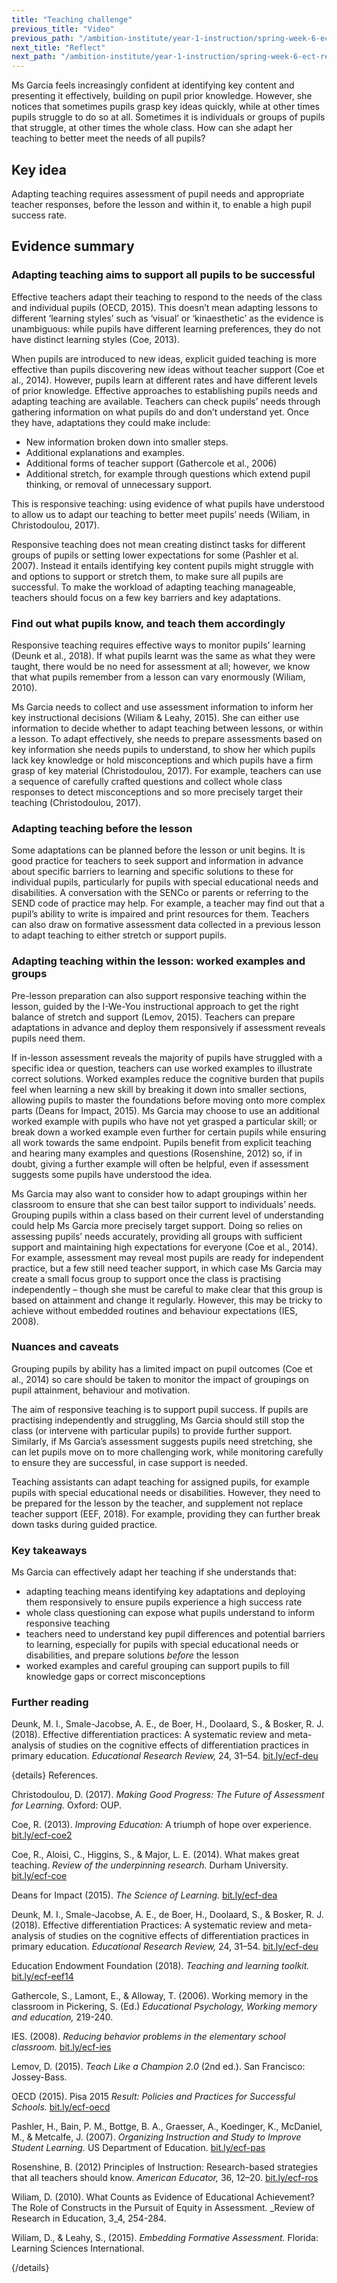 ```yaml
---
title: "Teaching challenge"
previous_title: "Video"
previous_path: "/ambition-institute/year-1-instruction/spring-week-6-ect-video"
next_title: "Reflect"
next_path: "/ambition-institute/year-1-instruction/spring-week-6-ect-reflect"
---
```



Ms Garcia feels increasingly confident at identifying key content and presenting it effectively, building on pupil prior knowledge. However, she notices that sometimes pupils grasp key ideas quickly, while at other times pupils struggle to do so at all. Sometimes it is individuals or groups of pupils that struggle, at other times the whole class. How can she adapt her teaching to better meet the needs of all pupils?

## Key idea

Adapting teaching requires assessment of pupil needs and appropriate teacher responses, before the lesson and within it, to enable a high pupil success rate.

## Evidence summary

### Adapting teaching aims to support all pupils to be successful

Effective teachers adapt their teaching to respond to the needs of the class and individual pupils (OECD, 2015). This doesn’t mean adapting lessons to different ‘learning styles’ such as ‘visual’ or ‘kinaesthetic’ as the evidence is unambiguous: while pupils have different learning preferences, they do not have distinct learning styles (Coe, 2013).

When pupils are introduced to new ideas, explicit guided teaching is more effective than pupils discovering new ideas without teacher support (Coe et al., 2014). However, pupils learn at different rates and have different levels of prior knowledge. Effective approaches to establishing pupils needs and adapting teaching are available. Teachers can check pupils’ needs through gathering information on what pupils do and don’t understand yet. Once they have, adaptations they could make include:

- New information broken down into smaller steps.
- Additional explanations and examples.
- Additional forms of teacher support (Gathercole et al., 2006)
- Additional stretch, for example through questions which extend pupil thinking, or removal of unnecessary support.

This is responsive teaching: using evidence of what pupils have understood to allow us to adapt our teaching to better meet pupils’ needs (Wiliam, in Christodoulou, 2017).

Responsive teaching does not mean creating distinct tasks for different groups of pupils or setting lower expectations for some (Pashler et al. 2007). Instead it entails identifying key content pupils might struggle with and options to support or stretch them, to make sure all pupils are successful. To make the workload of adapting teaching manageable, teachers should focus on a few key barriers and key adaptations.

### Find out what pupils know, and teach them accordingly

Responsive teaching requires effective ways to monitor pupils’ learning (Deunk et al., 2018). If what pupils learnt was the same as what they were taught, there would be no need for assessment at all; however, we know that what pupils remember from a lesson can vary enormously (Wiliam, 2010).

Ms Garcia needs to collect and use assessment information to inform her key instructional decisions (Wiliam & Leahy, 2015). She can either use information to decide whether to adapt teaching between lessons, or within a lesson. To adapt effectively, she needs to prepare assessments based on key information she needs pupils to understand, to show her which pupils lack key knowledge or hold misconceptions and which pupils have a firm grasp of key material (Christodoulou, 2017). For example, teachers can use a sequence of carefully crafted questions and collect whole class responses to detect misconceptions and so more precisely target their teaching (Christodoulou, 2017).

### Adapting teaching before the lesson

Some adaptations can be planned before the lesson or unit begins. It is good practice for teachers to seek support and information in advance about specific barriers to learning and specific solutions to these for individual pupils, particularly for pupils with special educational needs and disabilities. A conversation with the SENCo or parents or referring to the SEND code of practice may help. For example, a teacher may find out that a pupil’s ability to write is impaired and print resources for them. Teachers can also draw on formative assessment data collected in a previous lesson to adapt teaching to either stretch or support pupils.

### Adapting teaching within the lesson: worked examples and groups

Pre-lesson preparation can also support responsive teaching within the lesson, guided by the I-We-You instructional approach to get the right balance of stretch and support (Lemov, 2015). Teachers can prepare adaptations in advance and deploy them responsively if assessment reveals pupils need them.

If in-lesson assessment reveals the majority of pupils have struggled with a specific idea or question, teachers can use worked examples to illustrate correct solutions. Worked examples reduce the cognitive burden that pupils feel when learning a new skill by breaking it down into smaller sections, allowing pupils to master the foundations before moving onto more complex parts (Deans for Impact, 2015). Ms Garcia may choose to use an additional worked example with pupils who have not yet grasped a particular skill; or break down a worked example even further for certain pupils while ensuring all work towards the same endpoint. Pupils benefit from explicit teaching and hearing many examples and questions (Rosenshine, 2012) so, if in doubt, giving a further example will often be helpful, even if assessment suggests some pupils have understood the idea.

Ms Garcia may also want to consider how to adapt groupings within her classroom to ensure that she can best tailor support to individuals’ needs. Grouping pupils within a class based on their current level of understanding could help Ms Garcia more precisely target support. Doing so relies on assessing pupils’ needs accurately, providing all groups with sufficient support and maintaining high expectations for everyone (Coe et al., 2014). For example, assessment may reveal most pupils are ready for independent practice, but a few still need teacher support, in which case Ms Garcia may create a small focus group to support once the class is practising independently – though she must be careful to make clear that this group is based on attainment and change it regularly. However, this may be tricky to achieve without embedded routines and behaviour expectations (IES, 2008).

### Nuances and caveats

Grouping pupils by ability has a limited impact on pupil outcomes (Coe et al., 2014) so care should be taken to monitor the impact of groupings on pupil attainment, behaviour and motivation.

The aim of responsive teaching is to support pupil success. If pupils are practising independently and struggling, Ms Garcia should still stop the class (or intervene with particular pupils) to provide further support. Similarly, if Ms Garcia’s assessment suggests pupils need stretching, she can let pupils move on to more challenging work, while monitoring carefully to ensure they are successful, in case support is needed.

Teaching assistants can adapt teaching for assigned pupils, for example pupils with special educational needs or disabilities. However, they need to be prepared for the lesson by the teacher, and supplement not replace teacher support (EEF, 2018). For example, providing they can further break down tasks during guided practice.



### Key takeaways
Ms Garcia can effectively adapt her teaching if she understands that:
- adapting teaching means identifying key adaptations and deploying them responsively to ensure pupils experience a high success rate 
- whole class questioning can expose what pupils understand to inform responsive teaching 
- teachers need to understand key pupil differences and potential barriers to learning, especially for pupils with special educational needs or disabilities, and prepare solutions _before_ the lesson 
- worked examples and careful grouping can support pupils to fill knowledge gaps or correct misconceptions


### Further reading

Deunk, M. I., Smale-Jacobse, A. E., de Boer, H., Doolaard, S., & Bosker, R. J. (2018). Effective differentiation practices: A systematic review and meta-analysis of studies on the cognitive effects of differentiation practices in primary education. _Educational Research Review,_ 24, 31–54. [bit.ly/ecf-deu](http://bit.ly/ecf-deu.)

{details}
References.


Christodoulou, D. (2017). _Making Good Progress: The Future of Assessment for Learning._ Oxford: OUP.

Coe, R. (2013). _Improving Education:_ A triumph of hope over experience. <a href="http://bit.ly/ecf-coe2" target="_blank" rel="noopener">bit.ly/ecf-coe2</a>

Coe, R., Aloisi, C., Higgins, S., &amp; Major, L. E. (2014). What makes great teaching. _Review of the underpinning research._ Durham University. <a href="http://bit.ly/ecf-coe" target="_blank" rel="noopener">bit.ly/ecf-coe</a>

Deans for Impact (2015). _The Science of Learning._ <a href="http://bit.ly/ecf-dea" target="_blank" rel="noopener">bit.ly/ecf-dea</a>

Deunk, M. I., Smale-Jacobse, A. E., de Boer, H., Doolaard, S., &amp; Bosker, R. J. (2018). Effective differentiation Practices: A systematic review and meta-analysis of studies on the cognitive effects of differentiation practices in primary education. _Educational Research Review,_ 24, 31–54. <a href="http://bit.ly/ecf-deu" target="_blank" rel="noopener">bit.ly/ecf-deu</a>

Education Endowment Foundation (2018). _Teaching and learning toolkit._ <a href="http://bit.ly/ecf-eef14" target="_blank" rel="noopener">bit.ly/ecf-eef14</a>

Gathercole, S., Lamont, E., &amp; Alloway, T. (2006). Working memory in the classroom in Pickering, S. (Ed.) _Educational Psychology, Working memory and education,_ 219-240.

IES. (2008). _Reducing behavior problems in the elementary school classroom._ <a href="http://bit.ly/ecf-ies" target="_blank" rel="noopener">bit.ly/ecf-ies</a>

Lemov, D. (2015). _Teach Like a Champion 2.0_ (2nd ed.). San Francisco: Jossey-Bass.

OECD (2015). Pisa 2015 _Result: Policies and Practices for Successful Schools._ <a href="http://bit.ly/ecf-oecd" target="_blank" rel="noopener">bit.ly/ecf-oecd</a>

Pashler, H., Bain, P. M., Bottge, B. A., Graesser, A., Koedinger, K., McDaniel, M., &amp; Metcalfe, J. (2007). _Organizing Instruction and Study to Improve Student Learning._ US Department of Education. <a href="http://bit.ly/ecf-pas" target="_blank" rel="noopener">bit.ly/ecf-pas</a>

Rosenshine, B. (2012) Principles of Instruction: Research-based strategies that all teachers should know. _American Educator,_ 36, 12–20. <a href="http://bit.ly/ecf-ros." target="_blank" rel="noopener">bit.ly/ecf-ros</a>

Wiliam, D. (2010). What Counts as Evidence of Educational Achievement? The Role of Constructs in the Pursuit of Equity in Assessment. _Review of Research in Education, 3_4, 254-284.

Wiliam, D., &amp; Leahy, S., (2015). _Embedding Formative Assessment._ Florida: Learning Sciences International.

{/details}

